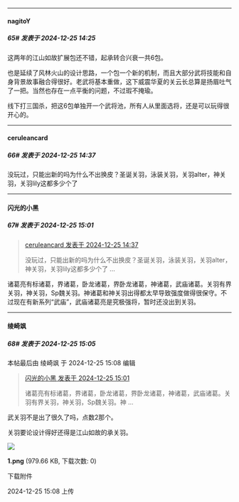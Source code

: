 ﻿
*****

####  nagitoY  
##### 65#       发表于 2024-12-25 14:25

这两年的江山如故扩展包还不错，起承转合兴衰一共6包。

也是延续了风林火山的设计思路，一个包一个新的机制，而且大部分武将技能和自身背景故事融合得很好。老武将基本重做，这下威震华夏的关云长总算是扬眉吐气了一把。当然也存在一点平衡的问题，不过瑕不掩瑜。

线下打三国杀，把这6包单独开一个武将池，所有人从里面选将，还是可以玩得很开心的。


*****

####  ceruleancard  
##### 66#       发表于 2024-12-25 14:37

没玩过，只能出新的吗为什么不出换皮？圣诞关羽，泳装关羽，关羽alter，神关羽，关羽lily这都多少个了


*****

####  闪光的小黑  
##### 67#       发表于 2024-12-25 15:01

<blockquote><a href="httphttps://bbs.saraba1st.com/2b/forum.php?mod=redirect&amp;goto=findpost&amp;pid=67014150&amp;ptid=2210410" target="_blank">ceruleancard 发表于 2024-12-25 14:37</a>

没玩过，只能出新的吗为什么不出换皮？圣诞关羽，泳装关羽，关羽alter，神关羽，关羽lily这都多少个了 ...</blockquote>
诸葛亮有标诸葛，界诸葛，卧龙诸葛，界卧龙诸葛，神诸葛，武庙诸葛。关羽有界关羽，神关羽，Sp魏关羽。神诸葛和神关羽出得都太早导致强度做得很保守。不过现在有新系列“武庙”，武庙诸葛亮是究极强将，暂时还没出到关羽。


*****

####  绫崎飒  
##### 68#       发表于 2024-12-25 15:05

 本帖最后由 绫崎飒 于 2024-12-25 15:08 编辑 
<blockquote><a href="httphttps://bbs.saraba1st.com/2b/forum.php?mod=redirect&amp;goto=findpost&amp;pid=67014361&amp;ptid=2210410" target="_blank">闪光的小黑 发表于 2024-12-25 15:01</a>

诸葛亮有标诸葛，界诸葛，卧龙诸葛，界卧龙诸葛，神诸葛，武庙诸葛。关羽有界关羽，神关羽，Sp魏关羽。神 ...</blockquote>
武关羽不是出了很久了吗，点数2那个。

关羽要论设计得好还得是江山如故的承关羽。

<img src="https://img.saraba1st.com/forum/202412/25/150801uatcaao65wvwaocl.png" referrerpolicy="no-referrer">

<strong>1.png</strong> (979.66 KB, 下载次数: 0)

下载附件

2024-12-25 15:08 上传

